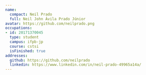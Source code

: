 ```yaml
---
name:
  compact: Neil Prado
  full: Neil John Ávila Prado Júnior
avatar: https://github.com/neilprado.png
occupations:
- id: 20171370045
  type: student
  campus: ifpb-jp
  course: cstsi
  isFinished: true
addresses:
  github: https://github.com/neilprado
  linkedin: https://www.linkedin.com/in/neil-prado-49965a14a/
---
```

